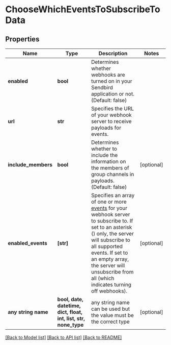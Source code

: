 # ChooseWhichEventsToSubscribeToData


## Properties
Name | Type | Description | Notes
------------ | ------------- | ------------- | -------------
**enabled** | **bool** | Determines whether webhooks are turned on in your Sendbird application or not. (Default: false) | 
**url** | **str** | Specifies the URL of your webhook server to receive payloads for events. | 
**include_members** | **bool** | Determines whether to include the information on the members of group channels in payloads. (Default: false) | [optional] 
**enabled_events** | **[str]** | Specifies an array of one or more [events](#2-webhook-events) for your webhook server to subscribe to. If set to an asterisk () only, the server will subscribe to all supported events. If set to an empty array, the server will unsubscribe from all (which indicates turning off webhooks). | [optional] 
**any string name** | **bool, date, datetime, dict, float, int, list, str, none_type** | any string name can be used but the value must be the correct type | [optional]

[[Back to Model list]](../README.md#documentation-for-models) [[Back to API list]](../README.md#documentation-for-api-endpoints) [[Back to README]](../README.md)


